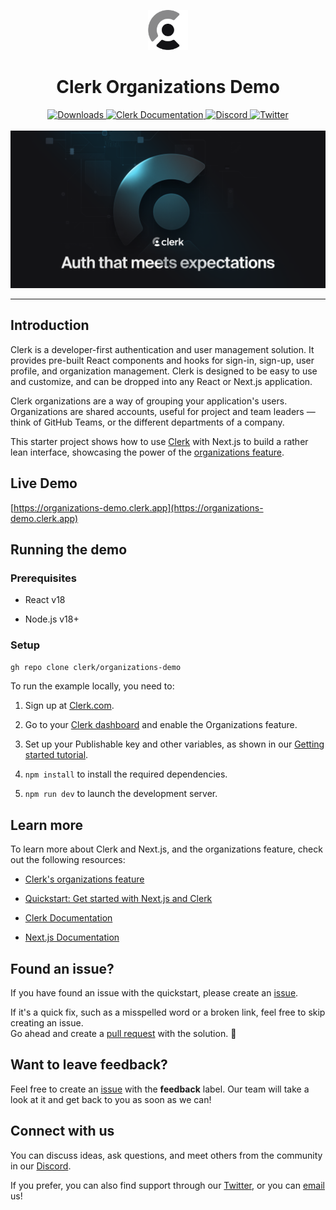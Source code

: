 <p align="center">
  <a href="https://www.clerk.com/?utm_source=github&utm_medium=starter_repos&utm_campaign=organization_demo" target="_blank" rel="noopener noreferrer">
    <picture>
      <source media="(prefers-color-scheme: dark)" srcset="./public/light-logo.png">
      <img alt="Clerk Logo for light background" src="./public/dark-logo.png" height="64">
    </picture>
  </a>
  <br />
</p>
<div align="center">
  <h1>
    Clerk Organizations Demo
  </h1>  
  <a href="https://www.npmjs.com/package/@clerk/clerk-js">
    <img alt="Downloads" src="https://img.shields.io/npm/dm/@clerk/clerk-js" />
  </a>
  <a href="https://clerk.com/docs?utm_source=github&utm_medium=starter_repos&utm_campaign=organizations_starter">
    <img alt="Clerk Documentation" src="https://img.shields.io/badge/documentation-clerk-green.svg" />
  </a>
  <a href="https://discord.com/invite/b5rXHjAg7A">
    <img alt="Discord" src="https://img.shields.io/discord/856971667393609759?color=7389D8&label&logo=discord&logoColor=ffffff" />
  </a>
  <a href="https://twitter.com/clerkdev">
    <img alt="Twitter" src="https://img.shields.io/twitter/url.svg?label=%40clerkdev&style=social&url=https%3A%2F%2Ftwitter.com%2Fclerkdev" />
  </a> 
  <br />
  <br />
  <img alt="Clerk Hero Image" src="./public/hero.png">
</div>

---

## Introduction

Clerk is a developer-first authentication and user management solution. It provides pre-built React components and hooks for sign-in, sign-up, user profile, and organization management. Clerk is designed to be easy to use and customize, and can be dropped into any React or Next.js application.

Clerk organizations are a way of grouping your application's users. Organizations are shared accounts, useful for project and team leaders — think of GitHub Teams, or the different departments of a company.

This starter project shows how to use [Clerk](https://www.clerk.com/?utm_source=github&utm_medium=starter_repos&utm_campaign=organizations_starter) with Next.js to build a rather lean interface, showcasing the power of the [organizations feature](https://clerk.com/docs/organizations/overview?utm_source=github&utm_medium=starter_repos&utm_campaign=organizations_starter).

## Live Demo

[https://organizations-demo.clerk.app](https://organizations-demo.clerk.app)

## Running the demo

### Prerequisites

- React v18

- Node.js v18+

### Setup

```bash
gh repo clone clerk/organizations-demo
```

To run the example locally, you need to:

1. Sign up at [Clerk.com](https://www.clerk.com/?utm_source=github&utm_medium=starter_repos&utm_campaign=organizations_starter). 

2. Go to your [Clerk dashboard](https://dashboard.clerk.com/?utm_source=github&utm_medium=starter_repos&utm_campaign=organizations_starter) and enable the Organizations feature. 

3. Set up your Publishable key and other variables, as shown in our [Getting started tutorial](https://clerk.com/docs/quickstarts/get-started-with-nextjs#install-clerk-s-sdk?utm_source=github&utm_medium=starter_repos&utm_campaign=organizations_starter). 

4. `npm install` to install the required dependencies. 

5. `npm run dev` to launch the development server. 

## Learn more

To learn more about Clerk and Next.js, and the organizations feature, check out the following resources:

- [Clerk's organizations feature](https://clerk.com/docs/organizations/overview?utm_source=github&utm_medium=starter_repos&utm_campaign=organizations_starter) 

- [Quickstart: Get started with Next.js and Clerk](https://clerk.com/docs/quickstarts/nextjs?utm_source=DevRel&utm_medium=docs&utm_campaign=templates&utm_content=10-24-2023&utm_term=clerk-nextjs-pages-quickstart)

- [Clerk Documentation](https://clerk.com/docs?utm_source=DevRel&utm_medium=docs&utm_campaign=templates&utm_content=10-24-2023&utm_term=clerk-nextjs-pages-quickstart)

- [Next.js Documentation](https://nextjs.org/docs)

## Found an issue?

If you have found an issue with the quickstart, please create an [issue](https://github.com/clerkinc/clerk-nextjs-pages-quickstart/issues).

If it's a quick fix, such as a misspelled word or a broken link, feel free to skip creating an issue.  
Go ahead and create a [pull request](https://github.com/clerkinc/clerk-nextjs-pages-quickstart/pulls) with the solution. :rocket:

## Want to leave feedback?

Feel free to create an [issue](https://github.com/clerkinc/clerk-nextjs-pages-quickstart/issues) with the **feedback** label. Our team will take a look at it and get back to you as soon as we can!

## Connect with us

You can discuss ideas, ask questions, and meet others from the community in our [Discord](https://discord.com/invite/b5rXHjAg7A).

If you prefer, you can also find support through our [Twitter](https://twitter.com/ClerkDev), or you can [email](mailto:support@clerk.dev) us!

